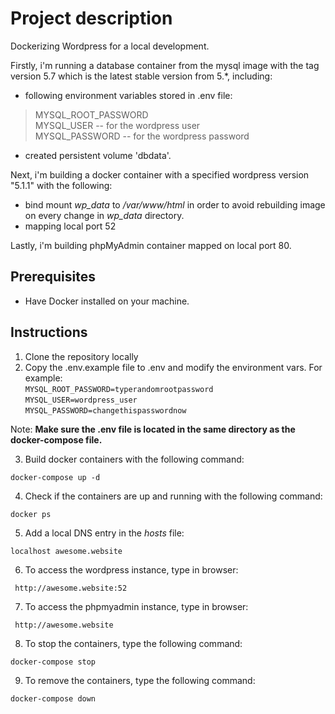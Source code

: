 # Project description

Dockerizing Wordpress for a local development.

Firstly, i'm running a database container from the mysql image with the tag version 5.7 which is the latest stable version from 5.*, including:
* following environment variables stored in .env file:  
> MYSQL_ROOT_PASSWORD  
> MYSQL_USER     -- for the wordpress user  
> MYSQL_PASSWORD -- for the wordpress password  
* created persistent volume 'dbdata'.

Next, i'm building a docker container with a specified wordpress version "5.1.1" with the following:
* bind mount *wp_data* to */var/www/html* in order to avoid rebuilding image on every change in *wp_data* directory.
* mapping local port 52

Lastly, i'm building phpMyAdmin container mapped on local port 80.

## Prerequisites

* Have Docker installed on your machine.

## Instructions

1. Clone the repository locally
2. Copy the .env.example file to .env and modify the environment vars. For example:    
`MYSQL_ROOT_PASSWORD=typerandomrootpassword`  
`MYSQL_USER=wordpress_user`  
`MYSQL_PASSWORD=changethispasswordnow`  

Note: **Make sure the .env file is located in the same directory as the docker-compose file.**  
  
3. Build docker containers with the following command:  
```console  
docker-compose up -d  
```  
4. Check if the containers are up and running with the following command:
```console 
docker ps 
```  
5. Add a local DNS entry in the *hosts* file: 
```console  
localhost awesome.website  
```  
6. To access the wordpress instance, type in browser:  
```console  
 http://awesome.website:52  
```  
7. To access the phpmyadmin instance, type in browser:
```console  
 http://awesome.website    
```  
8. To stop the containers, type the following command:
```console   
docker-compose stop  
``` 
9. To remove the containers, type the following command:
```console   
docker-compose down  
``` 

